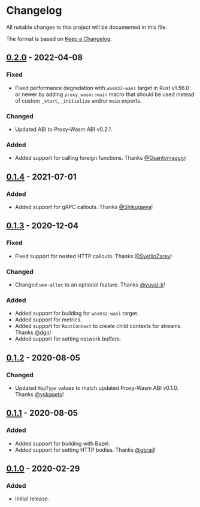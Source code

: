 # Changelog

All notable changes to this project will be documented in this file.

The format is based on [Keep a Changelog](https://keepachangelog.com/en/1.0.0/).

## [0.2.0] - 2022-04-08

### Fixed

- Fixed performance degradation with `wasm32-wasi` target in Rust v1.56.0
  or newer by adding `proxy_wasm::main` macro that should be used instead
  of custom `_start`, `_initialize` and/or `main` exports.

### Changed

- Updated ABI to Proxy-Wasm ABI v0.2.1.

### Added

- Added support for calling foreign functions.
  Thanks [@Gsantomaggio](https://github.com/Gsantomaggio)!

## [0.1.4] - 2021-07-01

### Added

- Added support for gRPC callouts.
  Thanks [@Shikugawa](https://github.com/Shikugawa)!

## [0.1.3] - 2020-12-04

### Fixed

- Fixed support for nested HTTP callouts.
  Thanks [@SvetlinZarev](https://github.com/SvetlinZarev)!

### Changed

- Changed `wee-alloc` to an optional feature.
  Thanks [@yuval-k](https://github.com/yuval-k)!

### Added

- Added support for building for `wasm32-wasi` target.
- Added support for metrics.
- Added support for `RootContext` to create child contexts for streams.
  Thanks [@dgn](https://github.com/dgn)!
- Added support for setting network buffers.

## [0.1.2] - 2020-08-05

### Changed

- Updated `MapType` values to match updated Proxy-Wasm ABI v0.1.0.
  Thanks [@yskopets](https://github.com/yskopets)!

## [0.1.1] - 2020-08-05

### Added

- Added support for building with Bazel.
- Added support for setting HTTP bodies.
  Thanks [@gbrail](https://github.com/gbrail)!

## [0.1.0] - 2020-02-29

### Added

- Initial release.


[0.2.0]: https://github.com/proxy-wasm/proxy-wasm-rust-sdk/compare/v0.1.4...v0.2.0
[0.1.4]: https://github.com/proxy-wasm/proxy-wasm-rust-sdk/compare/v0.1.3...v0.1.4
[0.1.3]: https://github.com/proxy-wasm/proxy-wasm-rust-sdk/compare/v0.1.2...v0.1.3
[0.1.2]: https://github.com/proxy-wasm/proxy-wasm-rust-sdk/compare/v0.1.1...v0.1.2
[0.1.1]: https://github.com/proxy-wasm/proxy-wasm-rust-sdk/compare/v0.1.0...v0.1.1
[0.1.0]: https://github.com/proxy-wasm/proxy-wasm-rust-sdk/releases/tag/v0.1.0
